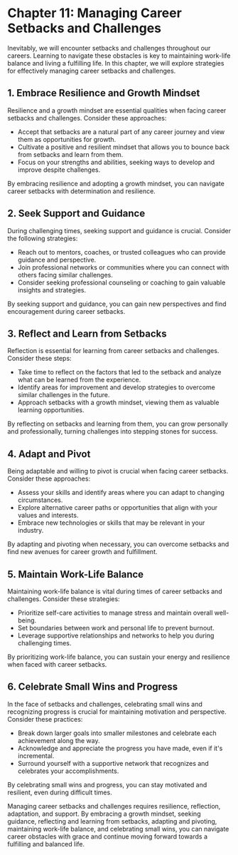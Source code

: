 Chapter 11: Managing Career Setbacks and Challenges
===================================================

Inevitably, we will encounter setbacks and challenges throughout our careers. Learning to navigate these obstacles is key to maintaining work-life balance and living a fulfilling life. In this chapter, we will explore strategies for effectively managing career setbacks and challenges.

**1. Embrace Resilience and Growth Mindset**
--------------------------------------------

Resilience and a growth mindset are essential qualities when facing career setbacks and challenges. Consider these approaches:

* Accept that setbacks are a natural part of any career journey and view them as opportunities for growth.
* Cultivate a positive and resilient mindset that allows you to bounce back from setbacks and learn from them.
* Focus on your strengths and abilities, seeking ways to develop and improve despite challenges.

By embracing resilience and adopting a growth mindset, you can navigate career setbacks with determination and resilience.

**2. Seek Support and Guidance**
--------------------------------

During challenging times, seeking support and guidance is crucial. Consider the following strategies:

* Reach out to mentors, coaches, or trusted colleagues who can provide guidance and perspective.
* Join professional networks or communities where you can connect with others facing similar challenges.
* Consider seeking professional counseling or coaching to gain valuable insights and strategies.

By seeking support and guidance, you can gain new perspectives and find encouragement during career setbacks.

**3. Reflect and Learn from Setbacks**
--------------------------------------

Reflection is essential for learning from career setbacks and challenges. Consider these steps:

* Take time to reflect on the factors that led to the setback and analyze what can be learned from the experience.
* Identify areas for improvement and develop strategies to overcome similar challenges in the future.
* Approach setbacks with a growth mindset, viewing them as valuable learning opportunities.

By reflecting on setbacks and learning from them, you can grow personally and professionally, turning challenges into stepping stones for success.

**4. Adapt and Pivot**
----------------------

Being adaptable and willing to pivot is crucial when facing career setbacks. Consider these approaches:

* Assess your skills and identify areas where you can adapt to changing circumstances.
* Explore alternative career paths or opportunities that align with your values and interests.
* Embrace new technologies or skills that may be relevant in your industry.

By adapting and pivoting when necessary, you can overcome setbacks and find new avenues for career growth and fulfillment.

**5. Maintain Work-Life Balance**
---------------------------------

Maintaining work-life balance is vital during times of career setbacks and challenges. Consider these strategies:

* Prioritize self-care activities to manage stress and maintain overall well-being.
* Set boundaries between work and personal life to prevent burnout.
* Leverage supportive relationships and networks to help you during challenging times.

By prioritizing work-life balance, you can sustain your energy and resilience when faced with career setbacks.

**6. Celebrate Small Wins and Progress**
----------------------------------------

In the face of setbacks and challenges, celebrating small wins and recognizing progress is crucial for maintaining motivation and perspective. Consider these practices:

* Break down larger goals into smaller milestones and celebrate each achievement along the way.
* Acknowledge and appreciate the progress you have made, even if it's incremental.
* Surround yourself with a supportive network that recognizes and celebrates your accomplishments.

By celebrating small wins and progress, you can stay motivated and resilient, even during difficult times.

Managing career setbacks and challenges requires resilience, reflection, adaptation, and support. By embracing a growth mindset, seeking guidance, reflecting and learning from setbacks, adapting and pivoting, maintaining work-life balance, and celebrating small wins, you can navigate career obstacles with grace and continue moving forward towards a fulfilling and balanced life.
